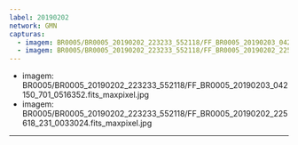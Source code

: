 ```yaml
---
label: 20190202
network: GMN
capturas:
  - imagem: BR0005/BR0005_20190202_223233_552118/FF_BR0005_20190203_042150_701_0516352.fits_maxpixel.jpg
  - imagem: BR0005/BR0005_20190202_223233_552118/FF_BR0005_20190202_225618_231_0033024.fits_maxpixel.jpg
---
```

  - imagem: BR0005/BR0005_20190202_223233_552118/FF_BR0005_20190203_042150_701_0516352.fits_maxpixel.jpg
  - imagem: BR0005/BR0005_20190202_223233_552118/FF_BR0005_20190202_225618_231_0033024.fits_maxpixel.jpg
---
